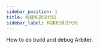 ```yaml
---
sidebar_position: 1
title: 构建和调试代码
sidebar_label: 构建和调试代码
---
```


How to do build and debug Arbiter.
